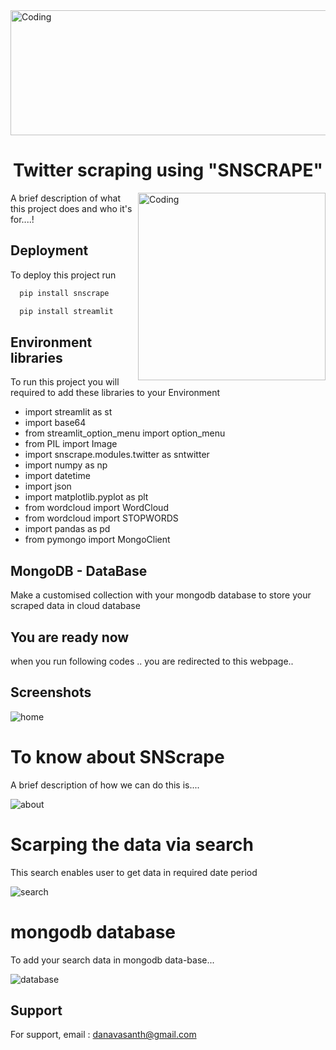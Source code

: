 <img align="top" height = 200 alt="Coding" width="900" src="https://media.giphy.com/media/k4ZItrTKDPnSU/giphy.gif">

<h1 align="center">Twitter scraping using "SNSCRAPE"</h1>

<img align="right" alt="Coding" width="300" src="https://media.giphy.com/media/coxQHKASG60HrHtvkt/giphy.gif">


A brief description of what this project does and who it's for....!


## Deployment

To deploy this project run

```bash
  pip install snscrape

  pip install streamlit
```

## Environment libraries
 To run this project you will required to add these libraries to your Environment

* import streamlit as st
* import base64
* from streamlit_option_menu import option_menu
* from PIL import Image
* import snscrape.modules.twitter as sntwitter
* import numpy as np
* import datetime
* import json
* import matplotlib.pyplot as plt
* from wordcloud import WordCloud
* from wordcloud import STOPWORDS
* import pandas as pd
* from pymongo import MongoClient
## MongoDB - DataBase

Make a customised collection with your mongodb database to store your scraped data in cloud database

## You are ready now

when you run following codes .. you are redirected to this webpage..


## Screenshots
![home](https://user-images.githubusercontent.com/117557948/214782376-23d35185-429b-4715-b988-135501a89976.jpg)


# To know about SNScrape

A brief description of how we can do this is....

![about](https://user-images.githubusercontent.com/117557948/214783678-00ca336b-65d3-4447-b999-582066df2251.jpg)


# Scarping the data via search

This search enables user to get data in required date period


![search](https://user-images.githubusercontent.com/117557948/214793402-f9171c11-3f21-4367-99dc-c4042bd4f965.jpg)


# mongodb database

To add your search data in mongodb data-base...


![database](https://user-images.githubusercontent.com/117557948/214784006-889b073e-7739-40ec-9463-182f661d9aba.jpg)


## Support

For support, email : danavasanth@gmail.com 
